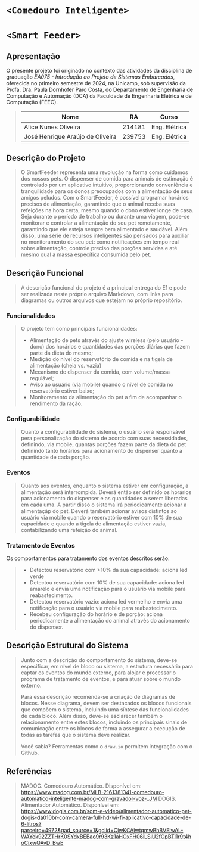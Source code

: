 # `<Comedouro Inteligente>`
# `<Smart Feeder>`

## Apresentação

O presente projeto foi originado no contexto das atividades da disciplina de graduação *EA075 - Introdução ao Projeto de Sistemas Embarcados*, 
oferecida no primeiro semestre de 2024, na Unicamp, sob supervisão da Profa. Dra. Paula Dornhofer Paro Costa, do Departamento de Engenharia de Computação e Automação (DCA) da Faculdade de Engenharia Elétrica e de Computação (FEEC).

> |Nome  | RA | Curso|
> |--|--|--|
> | Alice Nunes Oliveira  | 214181  | Eng. Elétrica|
> | José Henrique Araújo de Oliveira  | 239753  | Eng. Elétrica|


## Descrição do Projeto
> O SmartFeeder representa uma revolução na forma como cuidamos dos nossos pets. O dispenser de comida para animais de estimação é controlado por um aplicativo intuitivo, proporcionando conveniência e tranquilidade para os donos preocupados com a alimentação de seus amigos peludos. Com o SmartFeeder, é possível programar horários precisos de alimentação, garantindo que o animal receba suas refeições na hora certa, mesmo quando o dono estiver longe de casa. Seja durante o período de trabalho ou  durante uma viagem, pode-se monitorar e controlar a alimentação do seu pet remotamente, garantindo que ele esteja sempre bem alimentado e saudável. Além disso, uma série de recursos inteligentes são pensados para auxiliar no monitoramento do seu pet: como notificações em tempo real sobre alimentação, controle preciso das porções servidas e até mesmo qual a massa específica consumida pelo pet.


## Descrição Funcional
> A descrição funcional do projeto é a principal entrega do E1 e pode ser realizada neste próprio arquivo Markdown,
> com links para diagramas ou outros arquivos que estejam no próprio repositório.

### Funcionalidades
> O projeto tem como principais funcionalidades:
>- Alimentação de pets através do ajuste wireless (pelo usuário - dono) dos horários e quantidades das porções diárias que fazem parte da dieta do mesmo;
>- Medição do nível do reservatório de comida e na tigela de alimentação (cheia vs. vazia)
>- Mecanismo de dispenser da comida, com volume/massa regulável;
>- Aviso ao usuário (via mobile) quando o nível de comida no reservatório estiver baixo;
>- Monitoramento da alimentação do pet a fim de acompanhar o rendimento da ração.

### Configurabilidade
> Quanto a configurabilidade do sistema, o usuário será responsável pera personalização do sistema de acordo com suas necessidades, definindo, via mobile, quantas porções fazem parte da dieta do pet definindo tanto horários para acionamento do dispenser quanto a quantidade de cada porção.


### Eventos
> Quanto aos eventos, enquanto o sistema estiver em configuração, a alimentação será interrompida. Deverá então ser definido os horários para acionamento do dispenser e as quantidades a serem liberadas em cada uma. A partir disso o sistema irá periodicamente acionar a alimentaçãp do pet.
> Deverá também acionar avisos distintos ao usuário via mobile quando o reservatório estiver com 10% de sua capacidade e quando a tigela de alimentação estiver vazia, contabilizando uma refeição do animal.


### Tratamento de Eventos
Os comportamentos para tratamento dos eventos descritos serão:
> - Detectou reservatório com >10% da sua capacidade: aciona led verde
> - Detectou reservatório com 10% de sua capacidade: aciona led amarelo e envia uma notificação para o usuário via mobile para reabastecimento.
> - Detectou reservatório vazio: aciona led vermelho e envia uma notificação para o usuário via mobile para reabastecimento.
> - Recebeu configuração do horário e de porção: aciona periodicamente a alimentação do animal através do acionamento do dispenser.

## Descrição Estrutural do Sistema
> Junto com a descrição do comportamento do sistema, deve-se especificar, em nível de bloco ou sistema, a estrutura necessária 
> para captar os eventos do mundo externo, para alojar e processar o programa de tratamento de eventos, e para atuar sobre o mundo externo.
>
> Para essa descrição recomenda-se a criação de diagramas de blocos.
> Nesse diagrama, devem ser destacados os blocos funcionais que compõem o sistema, incluindo uma síntese das funcionalidades de cada bloco.
> Além disso, deve-se esclarecer também o relacionamento entre estes blocos, incluindo os principais sinais de comunicação entre
> os blocos de forma a assegurar a execução de todas as tarefas que o sistema deve realizar.
> 
> Você sabia? Ferramentas como o `draw.io` permitem integração com o Github.
> 

## Referências
> MADOG. Comedouro Automático. Disponível em: https://www.madog.com.br/MLB-2161381341-comedouro-automatico-inteligente-madog-com-gravador-voz-_JM
> DOGIS. Alimentador Automático. Disponível em: https://www.dogis.com.br/som-e-video/alimentador-automatico-pet-dogis-da010br-com-camera-full-hd-wi-fi-aplicativo-capacidade-de-6-litros?parceiro=4972&gad_source=1&gclid=CjwKCAjwtqmwBhBVEiwAL-WAYek92ZZTHrK0SYdxBEBao9r93Kz1aHOxFH06iLSiU2fGpBTl1r9t4hoCixwQAvD_BwE
